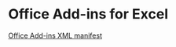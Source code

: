 # Office Add-ins for Excel 

[Office Add-ins XML manifest](https://docs.microsoft.com/en-us/office/dev/add-ins/develop/add-in-manifests?tabs=tabid-1) 

